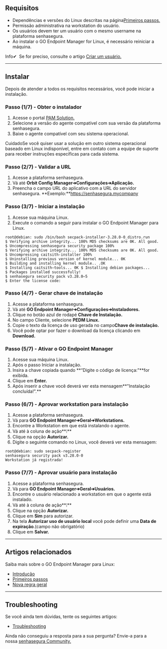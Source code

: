 ## Requisitos

* Dependências e versões do Linux descritas na página[Primeiros passos.](https://docs.senhasegura.io/v3-32/docs/go-endpoint-manager-linux-getting-started)
* Permissão administrativa na workstation do usuário.
* Os usuários devem ter um usuário com o mesmo username na plataforma senhasegura.
* Ao instalar o GO Endpoint Manager for Linux, é necessário reiniciar a máquina.

Info✔  Se for preciso, consulte o artigo [Criar um usuário.](/v3-32/docs/pt/user-management-add-system-administrator)



---

## Instalar

Depois de atender a todos os requisitos necessários, você pode iniciar a instalação.

### Passo (1/7\) \- Obter o instalador

1. Acesse o portal [PAM Solution.](https://suporte.senhasegura.com.br/en/support/solutions/articles/22000270153-go-endpoint-manager-for-linux-pedm-)
2. Selecione a versão do agente compatível com sua versão da plataforma senhasegura.
3. Baixe o agente compatível com seu sistema operacional.

CuidadoSe você quiser usar a solução em outro sistema operacional baseado em Linux indisponível, entre em contato com a equipe de suporte para receber instruções específicas para cada sistema.

### Passo (2/7\) \- Validar a URL

1. Acesse a plataforma senhasegura.
2. Vá até **Orbit Config Manager➔Configurações➔Aplicação.**
3. Preencha o campo URL do aplicativo com a URL do servidor senhasegura. **Exemplo:**https://senhasegura.mycompany

### Passo (3/7\) \- Iniciar a instalação

1. Acesse sua máquina Linux.
2. Execute o comando a seguir para instalar o GO Endpoint Manager para Linux.


```
root@debian: sudo /bin/bash secpack-installer-3.28.0-0_distro.run
$ Verifying archive integrity... 100% MD5 checksums are 0K. All good. 
$ Uncompressing senhasegura security package 100% 
$ Verifying archive integrity... 100% MD5 checksums are 0K. All good. 
$ Uncompressing caitsith-installer 100% 
$ Uninstalling previous version of kernel module... 0K 
$ Building and installing kernel module.. .OK 
$ Installing caitsith—tools... 0K $ Installing debian packages... 
$ Packages installed successfully! 
$ senhasegura security pack v3.28.0—5 
$ Enter the license code:
```
### Passo (4/7\) \- Gerar chave de instalação

1. Acesse a plataforma senhasegura.
2. Vá até **GO Endpoint Manager➔Configurações➔Instaladores.**
3. Clique no botão azul de rodapé **Chave de Instalação.**
4. No campo Cliente, selecione **PEDM Linux.**
5. Copie o texto da licença de uso gerada no campo**Chave de instalação.**
6. Você pode optar por fazer o download da licença clicando em **Download.**

### Passo (5/7\) \- Ativar o GO Endpoint Manager

1. Acesse sua máquina Linux.
2. Após o passo Iniciar a instalação.
3. Insira a chave copiada quando **“Digite o código de licença:"**for exibida.
4. Clique em **Enter.**
5. Após inserir a chave você deverá ver esta mensagem**"Instalação concluída!".**

### Passo (6/7\) \- Aprovar workstation para instalação

1. Acesse a plataforma senhasegura.
2. Vá para **GO Endpoint Manager➔Geral➔Workstations.**
3. Encontre a Workstation em que está instalando o agente.
4. Vá até à coluna de ação**⁝**
5. Clique na opção **Autorizar.**
6. Digite o seguinte comando no Linux, você deverá ver esta mensagem:


```
root@debian: sudo secpack-register
senhasegura security pack v3.28.0-0
Workstation já registrada!
```
### Passo (7/7\) \- Aprovar usuário para instalação

1. Acesse a plataforma senhasegura.
2. Vá para **GO Endpoint Manager➔Geral➔Usuários.**
3. Encontre o usuário relacionado a workstation em que o agente está instalado.
4. Vá até à coluna de ação**⁝**
5. Clique na opção **Autorizar.**
6. Clique em **Sim** para autorizar.
7. Na tela **Autorizar uso de usuário local** você pode definir uma **Data de expiração**.(campo não obrigatório)
8. Clique em **Salvar.**



---

## Artigos relacionados

Saiba mais sobre o GO Endpoint Manager para Linux:  


* [Introdução](https://docs.senhasegura.io/v3-32/docs/pt/go-endpoint-manager-linux-introduction)
* [Primeiros passos](https://docs.senhasegura.io/v3-32/docs/pt/go-endpoint-manager-linux-getting-started)
* [Nova regra geral](https://docs.senhasegura.io/v3-32/docs/pt/go-endpoint-manager-linux-policies-general)



---

## Troubleshooting

Se você ainda tem dúvidas, tente os seguintes artigos:

* [Troubleshooting](https://docs.senhasegura.io/v3-32/docs/pt/troubleshooting-5)

Ainda não conseguiu a resposta para a sua pergunta? Envie\-a para a nossa [senhasegura Community.](https://community.senhasegura.io/)

